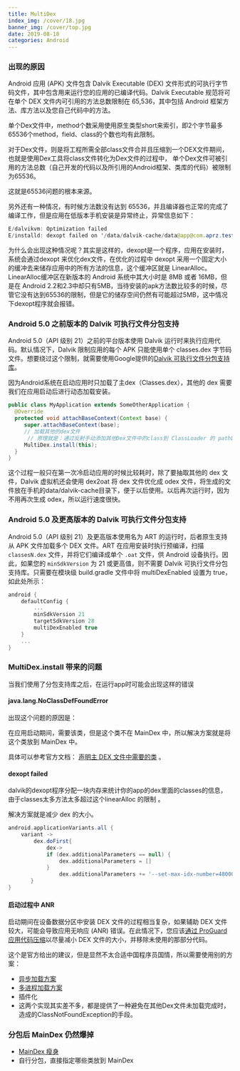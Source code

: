 ```yaml
---
title: MultiDex
index_img: /cover/18.jpg
banner_img: /cover/top.jpg
date: 2019-08-18
categories: Android
---
```




### 出现的原因

Android 应用 (APK) 文件包含 Dalvik Executable (DEX) 文件形式的可执行字节码文件，其中包含用来运行您的应用的已编译代码。Dalvik Executable 规范将可在单个 DEX 文件内可引用的方法总数限制在 65,536，其中包括 Android 框架方法、库方法以及您自己代码中的方法。

单个Dex文件中，method个数采用使用原生类型short来索引，即2个字节最多65536个method，field、class的个数也均有此限制。

对于Dex文件，则是将工程所需全部class文件合并且压缩到一个DEX文件期间，也就是使用Dex工具将class文件转化为Dex文件的过程中， 单个Dex文件可被引用的方法总数（自己开发的代码以及所引用的Android框架、类库的代码）被限制为65536。

这就是65536问题的根本来源。



另外还有一种情况，有时候方法数没有达到 65536，并且编译器也正常的完成了编译工作，但是应用在低版本手机安装是异常终止，异常信息如下：

```java
E/dalvikvm: Optimization failed
E/installd: dexopt failed on '/data/dalvik-cache/data@app@com.aprz.test.apk@classes.dex' res = 65433
```



为什么会出现这种情况呢？其实是这样的，dexopt是一个程序，应用在安装时，系统会通过dexopt 来优化dex文件，在优化的过程中 dexopt 采用一个固定大小的缓冲去来储存应用中的所有方法的信息，这个缓冲区就是 LinearAlloc。LinearAlloc缓冲区在新版本的 Android 系统中其大小时是 8MB 或者 16MB，但是在 Android 2.2和2.3中却只有5MB，当待安装的apk方法数比较多的时候，尽管它没有达到65536的限制，但是它的储存空间仍然有可能超过5MB，这中情况下dexopt程序就会报错。

### Android 5.0 之前版本的 Dalvik 可执行文件分包支持

Android 5.0（API 级别 21）之前的平台版本使用 Dalvik 运行时来执行应用代码。默认情况下，Dalvik 限制应用的每个 APK 只能使用单个 classes.dex 字节码文件。想要绕过这个限制，就需要使用Google提供的[Dalvik 可执行文件分包支持库](https://developer.android.com/tools/support-library/features.html?hl=zh-cn#multidex)。

因为Android系统在启动应用时只加载了主dex（Classes.dex），其他的 dex 需要我们在应用启动后进行动态加载安装。

```java
public class MyApplication extends SomeOtherApplication {
  @Override
  protected void attachBaseContext(Context base) {
     super.attachBaseContext(base);
     // 加载其他的dex文件
      // 原理就是：通过反射手动添加其他Dex文件中的class到 ClassLoader 的 pathList字段中，就可以实现类的动态加载
     MultiDex.install(this);
  }
}
```

这个过程一般只在第一次冷启动应用的时候比较耗时，除了要抽取其他的 dex 文件，Dalvik 虚拟机还会使用 dex2oat 将 dex 文件优化成 odex 文件，将生成的文件放在手机的data/dalvik-cache目录下，便于以后使用。以后再次运行时，因为不用再次生成 odex，所以运行速度很快。

### Android 5.0 及更高版本的 Dalvik 可执行文件分包支持

Android 5.0（API 级别 21）及更高版本使用名为 ART 的运行时，后者原生支持从 APK 文件加载多个 DEX 文件。ART 在应用安装时执行预编译，扫描 `classesN.dex` 文件，并将它们编译成单个 `.oat` 文件，供 Android 设备执行。因此，如果您的 `minSdkVersion` 为 21 或更高值，则不需要 Dalvik 可执行文件分包支持库。只需要在模块级 build.gradle 文件中将 multiDexEnabled 设置为 true，如此处所示：

```groovy
android {
    defaultConfig {
        ...
        minSdkVersion 21 
        targetSdkVersion 28
        multiDexEnabled true
    }
    ...
}
```

### MultiDex.install 带来的问题

当我们使用了分包支持库之后，在运行app时可能会出现这样的错误

#### java.lang.NoClassDefFoundError

出现这个问题的原因是：

在应用启动期间，需要该类，但是这个类不在 MainDex 中，所以解决方案就是将这个类放到 MainDex 中。

具体可以参考官方文档： [声明主 DEX 文件中需要的类](https://developer.android.com/studio/build/multidex?hl=zh-cn#keep) 。

#### dexopt failed

dalvik的dexopt程序分配一块内存来统计你的app的dex里面的classes的信息，由于classes太多方法太多超过这个linearAlloc 的限制 。

解决方案就是减少 dex 的大小。

```groovy
android.applicationVariants.all {
    variant ->
        dex.doFirst{
            dex->
            if (dex.additionalParameters == null) {
                dex.additionalParameters = []
            }
                dex.additionalParameters += '--set-max-idx-number=48000'
       }
}
```

#### 启动过程中 ANR

启动期间在设备数据分区中安装 DEX 文件的过程相当复杂，如果辅助 DEX 文件较大，可能会导致应用无响应 (ANR) 错误。在此情况下，您应该[通过 ProGuard 应用代码压缩](https://developer.android.com/studio/build/shrink-code.html?hl=zh-cn)以尽量减小 DEX 文件的大小，并移除未使用的那部分代码。

这个是官方给出的建议，但是显然不太合适中国程序员国情，所以需要使用别的方案：

- [异步加载方案](https://www.cnblogs.com/CharlesGrant/p/5112597.html)
- [多进程加载方案](https://www.jianshu.com/p/c2d7b76ff063)
- 插件化
- 这两个实现其实差不多，都是提供了一种避免在其他Dex文件未加载完成时，造成的ClassNotFoundException的手段。

### 分包后 MainDex 仍然爆掉

- [MainDex 瘦身](https://juejin.im/post/5c5bee986fb9a049bc4d1b58#heading-1)
- 自行分包，直接指定哪些类放到 MainDex

